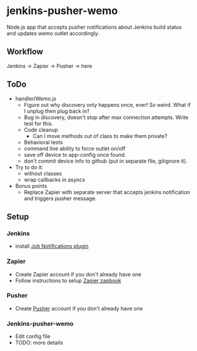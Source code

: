 # jenkins-pusher-wemo
Node.js app that accepts pusher notifications about Jenkins build status and updates wemo outlet accordingly.

## Workflow ##
Jenkins -> Zapier -> Pusher -> here

## ToDo ##
* handler/Wemo.js
  * Figure out why discovery only happens once, ever! So weird. What if I unplug then plug back in?
  * Bug in discovery, doesn't stop after max connection attempts. Write test for this.
  * Code cleanup
    * Can I move methods out of class to make them private?
  * Behavioral tests
  * command line ability to force outlet on/off
  * save off device to app-config once found.
  * don't commit device info to github (put in separate file, gitignore it).
* Try to do it:
  * without classes
  * wrap callbacks in asyncs
* Bonus points
  * Replace Zapier with separate server that accepts jenkins notification and triggers pusher message.
  

## Setup
### Jenkins
* install [Job Notifications plugin](https://plugins.jenkins.io/notification)

### Zapier
* Create Zapier account if you don't already have one
* Follow instructions to setup [Zapier zapbook](https://zapier.com/zapbook/jenkins/pusher/)

### Pusher
* Create [Pusher](https://pusher.com/) account if you don't already have one

### Jenkins-pusher-wemo
* Edit config file 
* TODO: more details

